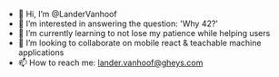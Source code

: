 - 👋 Hi, I’m @LanderVanhoof
- 👀 I’m interested in answering the question: 'Why 42?'
- 🌱 I’m currently learning to not lose my patience while helping users
- 💞️ I’m looking to collaborate on mobile react & teachable machine applications
- 📫 How to reach me: lander.vanhoof@gheys.com

<!---
LanderVanhoof/LanderVanhoof is a ✨ special ✨ repository because its `README.md` (this file) appears on your GitHub profile.
You can click the Preview link to take a look at your changes.
--->

